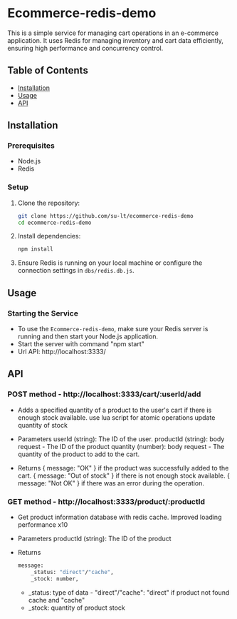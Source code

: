 # Ecommerce-redis-demo

This is a simple service for managing cart operations in an e-commerce application.
It uses Redis for managing inventory and cart data efficiently, ensuring high performance and concurrency control.

## Table of Contents

-   [Installation](#installation)
-   [Usage](#usage)
-   [API](#api)

## Installation

### Prerequisites

-   Node.js
-   Redis

### Setup

1. Clone the repository:

    ```sh
    git clone https://github.com/su-lt/ecommerce-redis-demo
    cd ecommerce-redis-demo
    ```

2. Install dependencies:

    ```sh
    npm install
    ```

3. Ensure Redis is running on your local machine or configure the connection settings in `dbs/redis.db.js`.

## Usage

### Starting the Service

-   To use the `Ecommerce-redis-demo`, make sure your Redis server is running and then start your Node.js application.
-   Start the server with command "npm start"
-   Url API: http://localhost:3333/

## API

### POST method - http://localhost:3333/cart/:userId/add

-   Adds a specified quantity of a product to the user's cart if there is enough stock available.
    use lua script for atomic operations update quantity of stock

-   Parameters
    userId (string): The ID of the user.
    productId (string): body request - The ID of the product
    quantity (number): body request - The quantity of the product to add to the cart.

-   Returns
    { message: "OK" } if the product was successfully added to the cart.
    { message: "Out of stock" } if there is not enough stock available.
    { message: "Not OK" } if there was an error during the operation.

### GET method - http://localhost:3333/product/:productId

-   Get product information database with redis cache. Improved loading performance x10

-   Parameters
    productId (string): The ID of the product

-   Returns
    ```sh
    message:
        _status: "direct"/"cache",
        _stock: number,
    ```
    -   \_status: type of data - "direct"/"cache": "direct" if product not found cache and "cache"
    -   \_stock: quantity of product stock
